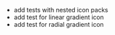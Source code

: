 - add tests with nested icon packs
- add test for linear gradient icon 
- add test for radial gradient icon